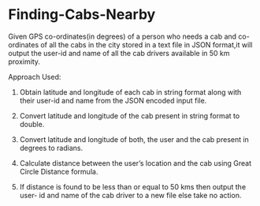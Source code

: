 # Finding-Cabs-Nearby

Given GPS co-ordinates(in degrees) of a person who needs a cab and co-ordinates of all the cabs in the city stored in a text file in JSON format,it will output the user-id and name of all the cab drivers available in 50 km proximity.

Approach Used:
1. Obtain latitude and longitude of each cab in string format along with their
user-id and name from the JSON encoded input file.

2. Convert latitude and longitude of the cab present in string format to double.

3. Convert latitude and longitude of both, the user and the cab present in
degrees to radians.

4. Calculate distance between the user’s location and the cab using Great Circle
Distance formula.

5. If distance is found to be less than or equal to 50 kms then output the user-
id and name of the cab driver to a new file else take no action.
